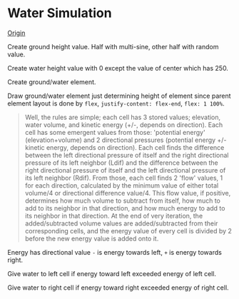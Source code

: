 Water Simulation
===

[Origin](https://codepen.io/svnt/pen/BdwBLp)

Create ground height value. Half with multi-sine, other half with random value.

Create water height value with 0 except the value of center which has 250.

Create ground/water element.

Draw ground/water element just determining height of element since parent element layout is done by `flex`, `justify-content: flex-end`, `flex: 1 100%`.

>Well, the rules are simple; each cell has 3 stored values; elevation, water volume, and kinetic energy (+/-, depends on direction). Each cell has some emergent values from those: 'potential energy' (elevation+volume) and 2 directional pressures (potential energy +/- kinetic energy, depends on direction). Each cell finds the difference between the left directional pressure of itself and the right directional pressure of its left neighbor (Ldif) and the difference between the right directional pressure of itself and the left directional pressure of its left neighbor (Rdif). From those, each cell finds 2 'flow' values, 1 for each direction, calculated by the minimum value of either total volume/4 or directional difference value/4. This flow value, if positive, determines how much volume to subtract from itself, how much to add to its neighbor in that direction, and how much energy to add to its neighbor in that direction. At the end of very iteration, the added/subtracted volume values are added/subtracted from their corresponding cells, and the energy value of every cell is divided by 2 before the new energy value is added onto it.

Energy has directional value `-` is energy towards left, `+` is energy towards right.

Give water to left cell if energy toward left exceeded energy of left cell.

Give water to right cell if energy toward right exceeded energy of right cell.
